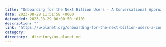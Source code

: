 ```yaml
---
title: "Onboarding for the Next Billion Users - A Conversational Approach"
date: 2023-08-28 11:51:58 +0000
dateadded: 2023-08-29 00:00:50 +0100
description: ""
link: "https://uxplanet.org/onboarding-for-the-next-billion-users-a-conversational-approach-ac381da938e1?source=rss----819cc2aaeee0---4"
category:
directory: _directory/ux-planet.md
---
```

